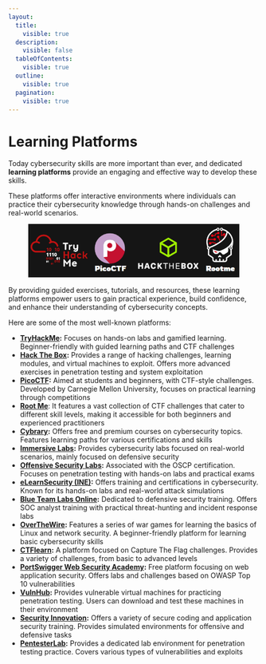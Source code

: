 ```yaml
---
layout:
  title:
    visible: true
  description:
    visible: false
  tableOfContents:
    visible: true
  outline:
    visible: true
  pagination:
    visible: true
---
```


# Learning Platforms

Today cybersecurity skills are more important than ever, and dedicated **learning platforms** provide an engaging and effective way to develop these skills.&#x20;

These platforms offer interactive environments where individuals can practice their cybersecurity knowledge through hands-on challenges and real-world scenarios.



<figure><img src="../../.gitbook/assets/image (2) (1) (1).png" alt=""><figcaption></figcaption></figure>

By providing guided exercises, tutorials, and resources, these learning platforms empower users to gain practical experience, build confidence, and enhance their understanding of cybersecurity concepts.

Here are some of the most well-known platforms:

* [**TryHackMe**](https://tryhackme.com)**:** Focuses on hands-on labs and gamified learning. Beginner-friendly with guided learning paths and CTF challenges
* [**Hack The Box**](https://www.hackthebox.com/)**:** Provides a range of hacking challenges, learning modules, and virtual machines to exploit. Offers more advanced exercises in penetration testing and system exploitation
* [**PicoCTF**](https://picoctf.org/)**:** Aimed at students and beginners, with CTF-style challenges. Developed by Carnegie Mellon University, focuses on practical learning through competitions
* [**Root Me**](https://www.root-me.org/?lang=en): It features a vast collection of CTF challenges that cater to different skill levels, making it accessible for both beginners and experienced practitioners
* [**Cybrary**](https://www.cybrary.it/)**:** Offers free and premium courses on cybersecurity topics. Features learning paths for various certifications and skills
* [**Immersive Labs**](https://www.immersivelabs.com/)**:** Provides cybersecurity labs focused on real-world scenarios, mainly focused on defensive security
* [**Offensive Security Labs**](https://www.offsec.com/labs/)**:** Associated with the OSCP certification. Focuses on penetration testing with hands-on labs and practical exams
* [**eLearnSecurity (INE)**](https://security.ine.com/)**:** Offers training and certifications in cybersecurity. Known for its hands-on labs and real-world attack simulations
* [**Blue Team Labs Online**](https://blueteamlabs.online/)**:** Dedicated to defensive security training. Offers SOC analyst training with practical threat-hunting and incident response labs
* [**OverTheWire**](https://overthewire.org/wargames/)**:** Features a series of war games for learning the basics of Linux and network security. A beginner-friendly platform for learning basic cybersecurity skills
* [**CTFlearn**](https://ctflearn.com/)**:** A platform focused on Capture The Flag challenges. Provides a variety of challenges, from basic to advanced levels
* [**PortSwigger Web Security Academy**](https://portswigger.net/web-security)**:** Free platform focusing on web application security. Offers labs and challenges based on OWASP Top 10 vulnerabilities
* [**VulnHub**](https://www.vulnhub.com/)**:** Provides vulnerable virtual machines for practicing penetration testing. Users can download and test these machines in their environment
* [**Security Innovation**](https://www.securityinnovation.com/)**:** Offers a variety of secure coding and application security training. Provides simulated environments for offensive and defensive tasks
* [**PentesterLab**](https://pentesterlab.com/)**:** Provides a dedicated lab environment for penetration testing practice. Covers various types of vulnerabilities and exploits
